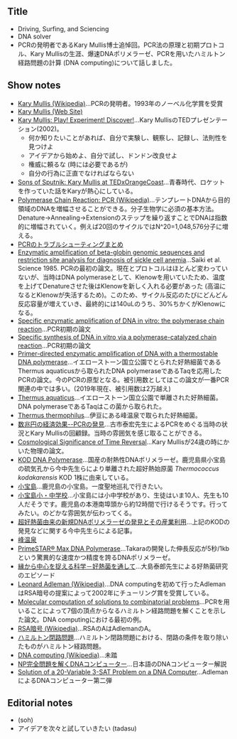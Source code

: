 ## Title
- Driving, Surfing, and Sciencing
- DNA solver
- PCRの発明者であるKary Mullis博士追悼回。PCR法の原理と初期プロトコル、Kary Mullisの生涯、爆速DNAポリメラーゼ、PCRを用いたハミルトン経路問題の計算 (DNA computing)について話しました。

## Show notes
- [Kary Mullis (Wikipedia)](https://en.wikipedia.org/wiki/Kary_Mullis)...PCRの発明者。1993年のノーベル化学賞を受賞
- [Kary Mullis (Web Site)](https://www.karymullis.com/)
- [Kary Mullis: Play! Experiment! Discover!](https://www.ted.com/talks/kary_mullis_on_what_scientists_do)...Kary MullisのTEDプレゼンテーション(2002)。
  - 何か知りたいことがあれば、自分で実験し、観察し、記録し、法則性を見つけよ 
  - アイデアから始めよ、自分で試し、ドンドン改良せよ 
  - 権威に頼るな (時には必要であるが)
  - 自分の行為に正直でなければならない
- [Sons of Sputnik: Kary Mullis at TEDxOrangeCoast](https://www.youtube.com/watch?v=iSVy1b-RyVM)...青春時代、ロケットを作っていた話をKaryが熱心にしている。
- [Polymerase Chain Reaction: PCR (Wikipedia)](https://en.wikipedia.org/wiki/Polymerase_chain_reaction)...テンプレートDNAから目的領域のDNAを増幅させることができる。分子生物学に必須の基本方法。Denature->Annealing->Extensionのステップを繰り返すことでDNAは指数的に増幅されていく。例えば20回のサイクルではN^20=1,048,576分子に増える。
- [PCRのトラブルシューティングまとめ](https://snk-u.tumblr.com/post/183172634341/pcr%E3%81%AE%E3%83%88%E3%83%A9%E3%83%96%E3%83%AB%E3%82%B7%E3%83%A5%E3%83%BC%E3%83%86%E3%82%A3%E3%83%B3%E3%82%B0%E3%81%BE%E3%81%A8%E3%82%81)
- [Enzymatic amplification of beta-globin genomic sequences and restriction site analysis for diagnosis of sickle cell anemia](https://www.ncbi.nlm.nih.gov/pubmed/2999980)...Saiki et al. Science 1985. PCRの最初の論文。現在とプロトコルはほとんど変わっていないが、当時はDNA polymeraseとして、Klenowを用いていたため、温度を上げてDenatureさせた後はKlenowを新しく入れる必要があった (高温になるとKlenowが失活するため)。このため、サイクル反応のたびにどんどん反応容量が増えていき、最終的には140uLのうち、30%ちかくがKlenowになる。
- [Specific enzymatic amplification of DNA in vitro: the polymerase chain reaction](https://www.ncbi.nlm.nih.gov/pubmed/3472723)...PCR初期の論文
- [Specific synthesis of DNA in vitro via a polymerase-catalyzed chain reaction](https://www.ncbi.nlm.nih.gov/pubmed/3431465)...PCR初期の論文
- [Primer-directed enzymatic amplification of DNA with a thermostable DNA polymerase](https://www.ncbi.nlm.nih.gov/pubmed/2448875)...イエローストーン国立公園でとられた好熱細菌であるThermus aquaticusから取られたDNA polymeraseであるTaqを応用したPCRの論文。今のPCRの原型となる。被引用数としてはこの論文が一番PCR関連の中では多い。(2019年現在、被引用数は2万越え)
- [Thermus aquaticus](https://en.wikipedia.org/wiki/Thermus_aquaticus)...イエローストーン国立公園で単離された好熱細菌。DNA polymeraseであるTaqはこの菌から取られた。
- [Thermus thermophilus](https://www.google.com/search?client=firefox-b-d&q=thermus+thermophilus)...伊豆にある峰温泉で取られた好熱細菌。
- [数兆円の経済効果--PCRの発見](https://www.rnaj.org/newsletters/item/471-furuichi-9)...古市泰宏先生によるPCRをめぐる当時の状況とKary Mullisの回顧録。当時の雰囲気を感じ取ることができる。
- [Cosmological Significance of Time Reversal](https://www.nature.com/articles/218663b0)...Kary Mullisが24歳の時にかいた物理の論文。
- [KOD DNA Polymerase](http://lifescience.toyobo.co.jp/detail/detail.php?product_detail_id=2)...国産の耐熱性DNAポリメラーゼ。鹿児島県小宝島の硫気孔から今中先生らにより単離された超好熱始原菌 _Thermococcus kodakarensis_ KOD 1株に由来している。
- [小宝島](http://www.tokara.jp/profile/gaiyou/kodakara/)...鹿児島の小宝島。一度聖地巡礼で行きたい。
- [小宝島小・中学校](http://www.toshima-sc.net/kodakara/)...小宝島には小中学校があり、生徒はいま10人、先生も10人だそうです。鹿児島の本港南埠頭から約12時間で行けるそうです。行ってみたい。のどかな雰囲気が伝わってくる。
- [超好熱菌由来の新規DNAポリメラーゼの発見とその産業利用](https://www.jstage.jst.go.jp/article/kagakutoseibutsu/53/12/53_866/_pdf/-char/ja)...上記のKODの発見などに関する今中先生らによる記事。
- [峰温泉](http://www.kawazu-onsen.com/event/funnto/funnto.html)
- [PrimeSTAR® Max DNA Polymerase](http://catalog.takara-bio.co.jp/product/basic_info.php?unitid=U100005117)...Takaraの開発した伸長反応が5秒/1kbという驚異的な速度かつ精度を誇るDNAポリメラーゼ。
- [縁から中心を捉える科学－好熱菌を通して](http://brh.co.jp/s_library/interview/43/)...大島泰郎先生による好熱菌研究のエピソード
- [Leonard Adleman (Wikipedia)](https://en.wikipedia.org/wiki/Leonard_Adleman)...DNA computingを初めて行ったAdlemanはRSA暗号の提案によって2002年にチューリング賞を受賞している。
- [Molecular computation of solutions to combinatorial problems](https://www.ncbi.nlm.nih.gov/pubmed/7973651)...PCRを用いることによって7個の頂点からなるハミルトン経路問題を解くことを示した論文。DNA computingにおける最初の例。
- [RSA暗号 (Wikipedia)](https://ja.wikipedia.org/wiki/RSA%E6%9A%97%E5%8F%B7)...RSAのAはAdlemanのA。
- [ハミルトン閉路問題](http://www.orsj.or.jp/archive2/or61-12/or61_12_844.pdf)...ハミルトン閉路問題における、閉路の条件を取り除いたものがハミルトン経路問題。
- [DNA computing (Wikipedia)](https://en.wikipedia.org/wiki/DNA_computing)...未踏
- [NP完全問題を解くDNAコンピューター](http://www.net.c.dendai.ac.jp/~fujiwara/soturon3.htm)...日本語のDNAコンピューター解説
- [Solution of a 20-Variable 3-SAT Problem on a DNA Computer](https://science.sciencemag.org/content/296/5567/499)...AdlemanによるDNAコンピューター第二弾

## Editorial notes
- (soh)
- アイデアを次々と試していきたい (tadasu)

